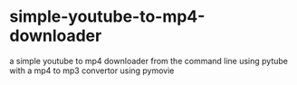# simple-youtube-to-mp4-downloader
a simple youtube to mp4 downloader from the command line using pytube with a mp4 to mp3 convertor using pymovie
